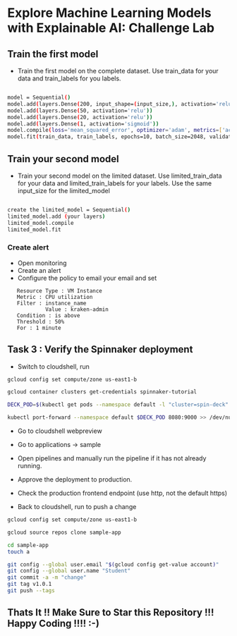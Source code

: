# Explore Machine Learning Models with Explainable AI: Challenge Lab

## Train the first model

- Train the first model on the complete dataset. Use train_data for your data and train_labels for you labels.

```bash

model = Sequential()
model.add(layers.Dense(200, input_shape=(input_size,), activation='relu'))
model.add(layers.Dense(50, activation='relu'))
model.add(layers.Dense(20, activation='relu'))
model.add(layers.Dense(1, activation='sigmoid'))
model.compile(loss='mean_squared_error', optimizer='adam', metrics=['accuracy'])
model.fit(train_data, train_labels, epochs=10, batch_size=2048, validation_split=0.1)

```

## Train your second model

- Train your second model on the limited dataset. Use limited_train_data for your data and limited_train_labels for your labels. Use the same input_size for the limited_model

```bash

create the limited_model = Sequential()
limited_model.add (your layers)
limited_model.compile
limited_model.fit

```

### Create alert

- Open monitoring
- Create an alert
- Configure the policy to email your email and set

```
   Resource Type : VM Instance
   Metric : CPU utilization
   Filter : instance_name
            Value : kraken-admin
   Condition : is above
   Threshold : 50%
   For : 1 minute

```

## Task 3 : Verify the Spinnaker deployment

- Switch to cloudshell, run

```bash
gcloud config set compute/zone us-east1-b

gcloud container clusters get-credentials spinnaker-tutorial

DECK_POD=$(kubectl get pods --namespace default -l "cluster=spin-deck" -o jsonpath="{.items[0].metadata.name}")

kubectl port-forward --namespace default $DECK_POD 8080:9000 >> /dev/null &

```

- Go to cloudshell webpreview

- Go to applications -> sample

- Open pipelines and manually run the pipeline if it has not already running.

- Approve the deployment to production.

- Check the production frontend endpoint (use http, not the default https)

- Back to cloudshell, run to push a change

```bash
gcloud config set compute/zone us-east1-b

gcloud source repos clone sample-app

cd sample-app
touch a

git config --global user.email "$(gcloud config get-value account)"
git config --global user.name "Student"
git commit -a -m "change"
git tag v1.0.1
git push --tags
```

## Thats It !! Make Sure to Star this Repository !!! Happy Coding !!!! :-)
